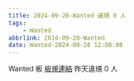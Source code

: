 ```yaml
---
title: 2024-09-28-Wanted 違規 0 人
tags:
    - Wanted
abbrlink: 2024-09-28-Wanted
date: Wanted-2024-09-28 12:00:00
---
```

Wanted 板 [板規連結](https://www.ptt.cc/bbs/Wanted/M.1608829773.A.D3B.html)
昨天違規 0 人
